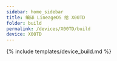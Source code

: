 ```yaml
---
sidebar: home_sidebar
title: 编译 LineageOS 给 X00TD
folder: build
permalink: /devices/X00TD/build
device: X00TD
---
```

{% include templates/device_build.md %}
